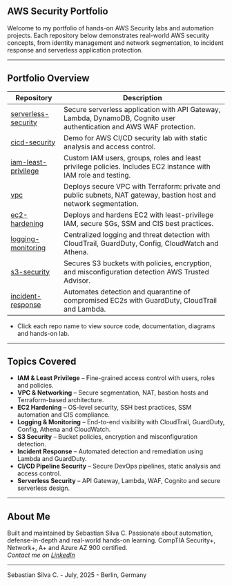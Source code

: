 
## AWS Security Portfolio

Welcome to my portfolio of hands-on AWS Security labs and automation projects. Each repository below demonstrates real-world AWS security concepts, from identity management and network segmentation, to incident response and serverless application protection.

---

## Portfolio Overview

| Repository                                                                             | Description                                                                                                              |
|----------------------------------------------------------------------------------------|--------------------------------------------------------------------------------------------------------------------------|
| [serverless-security](https://github.com/AWS-Security-Portfolio/serverless-security)   | Secure serverless application with API Gateway, Lambda, DynamoDB, Cognito user authentication and AWS WAF protection.    |
| [cicd-security](https://github.com/AWS-Security-Portfolio/cicd-security)               | Demo for AWS CI/CD security lab with static analysis and access control.                                                 |
| [iam-least-privilege](https://github.com/AWS-Security-Portfolio/iam-least-privilege)   | Custom IAM users, groups, roles and least privilege policies. Includes EC2 instance with IAM role and testing.           |
| [vpc](https://github.com/AWS-Security-Portfolio/vpc)                                   | Deploys secure VPC with Terraform: private and public subnets, NAT gateway, bastion host and network segmentation.       |
| [ec2-hardening](https://github.com/AWS-Security-Portfolio/ec2-hardening)               | Deploys and hardens EC2 with least-privilege IAM, secure SGs, SSM and CIS best practices.                                |
| [logging-monitoring](https://github.com/AWS-Security-Portfolio/logging-monitoring)     | Centralized logging and threat detection with CloudTrail, GuardDuty, Config, CloudWatch and Athena.                      |
| [s3-security](https://github.com/AWS-Security-Portfolio/s3-security)                   | Secures S3 buckets with policies, encryption, and misconfiguration detection AWS Trusted Advisor.                        |
| [incident-response](https://github.com/AWS-Security-Portfolio/incident-response)       | Automates detection and quarantine of compromised EC2s with GuardDuty, CloudTrail and Lambda.                            |

* Click each repo name to view source code, documentation, diagrams and hands-on lab.

---

## Topics Covered

- **IAM & Least Privilege** – Fine-grained access control with users, roles and policies.
- **VPC & Networking** – Secure segmentation, NAT, bastion hosts and Terraform-based architecture.
- **EC2 Hardening** – OS-level security, SSH best practices, SSM automation and CIS compliance.
- **Logging & Monitoring** – End-to-end visibility with CloudTrail, GuardDuty, Config, Athena and CloudWatch.
- **S3 Security** – Bucket policies, encryption and misconfiguration detection.
- **Incident Response** – Automated detection and remediation using Lambda and GuardDuty.
- **CI/CD Pipeline Security** – Secure DevOps pipelines, static analysis and access control.
- **Serverless Security** – API Gateway, Lambda, WAF, Cognito and secure serverless design.

---

## About Me

Built and maintained by Sebastian Silva C. Passionate about automation, defense-in-depth and real-world hands-on learning. 
CompTIA Security+, Network+, A+ and Azure AZ 900 certified.   
*Contact me on [LinkedIn](https://www.linkedin.com/in/sebastiansilc)*

---

Sebastian Silva C. - July, 2025 - Berlin, Germany

